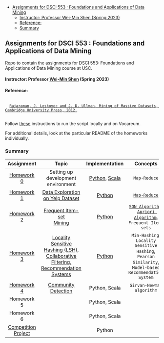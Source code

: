 <!-- TOC -->
  * [Assignments for DSCI 553 : Foundations and Applications of Data Mining](#assignments-for-dsci-553--foundations-and-applications-of-data-mining)
      * [Instructor: Professor Wei-Min Shen (Spring 2023)](#instructor--professor-wei-min-shen--spring-2023-)
      * [Reference:](#reference-)
    * [Summary](#summary)
<!-- TOC -->

## Assignments for DSCI 553 : Foundations and Applications of Data Mining ##
Repo to contain the assignments for [DSCI 553](https://web-app.usc.edu/soc/syllabus/20223/32440.pdf): Foundations and Applications of Data Mining course at USC.

#### Instructor: Professor [Wei-Min Shen](https://viterbi-web.usc.edu/~wmshen/) (Spring 2023)

#### Reference: 
<pre>
 <code>
  <a href="http://infolab.stanford.edu/~ullman/mmds.html">Rajaraman, J. Leskovec and J. D. Ullman, Mining of Massive Datasets, Cambridge University Press, 2012.</a>
 </code>
</pre>

Follow [these](homework-assignment-0/README.md) instructions to run the script locally and on Vocareum.

For additional details, look at the particular README of the homeworks individually.

### Summary ###

|                  Assignment                  |                                                                         Topic                                                                         |                                                     Implementation                                                      |                                                                                Concepts                                                                                 |                                                                                         Dataset                                                                                         |
|:--------------------------------------------:|:-----------------------------------------------------------------------------------------------------------------------------------------------------:|:-----------------------------------------------------------------------------------------------------------------------:|:-----------------------------------------------------------------------------------------------------------------------------------------------------------------------:|:---------------------------------------------------------------------------------------------------------------------------------------------------------------------------------------:|
|     [Homework 0](homework-assignment-0)      |                                                       Setting up development <br/> environment                                                        | [Python](homework-assignment-0/word_count.py), [Scala](homework-assignment-0/scala-hw-0/src/main/scala/WordCount.scala) |                                                                            ```Map-Reduce```                                                                             |                                                                                          None                                                                                           | 
|     [Homework 1](homework-assignment-1)      |                             [Data Exploration<br/>on Yelp Dataset](homework-assignment-1/Homework%201%20Description.pdf)                              |                                         [Python](homework-assignment-1/python)                                          |                                                       [```Map-Reduce```](https://en.wikipedia.org/wiki/MapReduce)                                                       |                           [Test](https://drive.google.com/drive/folders/1JlRztnGk5LLD8xYvj6Dp5RgG45YGUNuD?usp=sharing), [Full](https://www.yelp.com/dataset)                            |
|     [Homework 2](homework-assignment-2)      |                                 [Frequent Item-set <br/>Mining](homework-assignment-2/Homework%202%20Description.pdf)                                 |                                         [Python](homework-assignment-2/python)                                          | [```SON Algorithm```](https://www.vldb.org/conf/1995/P432.PDF), <br/>[```Apriori Algorithm```](https://www.vldb.org/conf/1994/P487.PDF), <br/> ```Frequent Item-sets``` | [Simulated](https://drive.google.com/drive/folders/1Nqp66TJnE-6aJRBfSJITqta_JZJ7HmE0?usp=sharing), [Real-world](https://www.kaggle.com/datasets/chiranjivdas09/ta-feng-grocery-dataset) |
|     [Homework 3](homework-assignment-3)      | [Locality Sensitive<br/>Hashing (LSH),<br/>Collaborative Filtering,<br/>Recommendation Systems](homework-assignment-3/Homework%203%20Description.pdf) |                                         [Python](homework-assignment-3/python)                                          |                         ```Min-Hashing```, ```Locality Sensitive Hashing```, ```Pearson Similarity```, ```Model-based Recommendation System```                          |                                     [Training and Validation](https://drive.google.com/drive/folders/17JIpck9KcXA2aZYfNGsOFgGTM0qlmPkZ?usp=sharing)                                     |
|     [Homework 4](homework-assignment-4)      |                                      [Community Detection](homework-assignment-4/Homework%204%20Description.pdf)                                      |                                                      Python, Scala                                                      |                                                                      ```Girvan-Newman algorithm```                                                                      |                                                                                                                                                                                         |
|                  Homework 5                  |                                                                                                                                                       |                                                      Python, Scala                                                      |                                                                                                                                                                         |                                                                                                                                                                                         |
|                  Homework 6                  |                                                                                                                                                       |                                                      Python, Scala                                                      |                                                                                                                                                                         |                                                                                                                                                                                         |
| [Competition Project](Competition%20Project) |                                                                                                                                                       |                                                         Python                                                          |                                                                                                                                                                         |                                                                                                                                                                                         |


